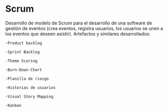 # Scrum
Desarrollo de modelo de Scrum para el desarrollo de una software de gestión de eventos (crea eventos, registra usuarios, los usuarios se unen a los eventos que deseen asistir).
Artefactos y similares desarrollados:

	-Product backlog
 
	-Sprint Backlog
 
	-Theme Scoring
 
	-Burn-Down-Chart
 
	-Planilla de riesgo
 
	-Historias de usuarios
 
	-Visual Story Mapping
 
	-Kanban

